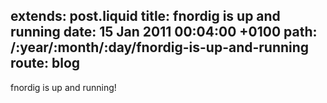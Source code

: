 extends: post.liquid
title: fnordig is up and running
date: 15 Jan 2011 00:04:00 +0100
path: /:year/:month/:day/fnordig-is-up-and-running
route: blog
---

fnordig is up and running!
